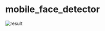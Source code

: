 # mobile_face_detector

![result](https://user-images.githubusercontent.com/77648679/190987583-c299d278-b2c9-41c1-ab7f-451de7428229.jpg)

